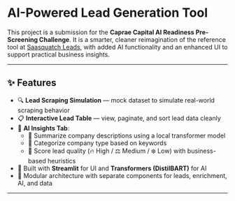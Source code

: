 # AI-Powered Lead Generation Tool

This project is a submission for the **Caprae Capital AI Readiness Pre-Screening Challenge**. It is a smarter, cleaner reimagination of the reference tool at [Saasquatch Leads](https://www.saasquatchleads.com), with added AI functionality and an enhanced UI to support practical business insights.

---

## ✨ Features

- 🔍 **Lead Scraping Simulation** — mock dataset to simulate real-world scraping behavior
- 📋 **Interactive Lead Table** — view, paginate, and sort lead data cleanly
- 🤖 **AI Insights Tab**:
  - 🔹 Summarize company descriptions using a local transformer model
  - 🔹 Categorize company type based on keywords
  - 🔹 Score lead quality (🔥 High / ⚖️ Medium / ❄️ Low) with business-based heuristics
- 🧠 Built with **Streamlit** for UI and **Transformers (DistilBART)** for AI
- 📁 Modular architecture with separate components for leads, enrichment, AI, and data

---
